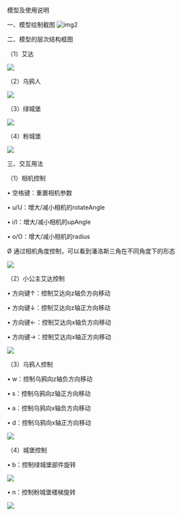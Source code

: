 模型及使用说明

 

一、模型绘制截图
![img2](https://pic.imgdb.cn/item/623c5aaa27f86abb2a862868.jpg)

 
二、模型的层次结构框图

（1）艾达

![](https://pic.imgdb.cn/item/623c5bee27f86abb2a8d7d35.jpg)

（2）乌鸦人

![](https://pic.imgdb.cn/item/623c5c0027f86abb2a8dfcb9.jpg)

（3）绿城堡

![](https://pic.imgdb.cn/item/623c5c1227f86abb2a8e6f2f.jpg)

（4）粉城堡

![](https://pic.imgdb.cn/item/623c5c1e27f86abb2a8eae7a.jpg)

 
三、交互用法

（1）相机控制

•     空格键：重置相机参数

•     u/U：增大/减小相机的rotateAngle

•     i/I：增大/减小相机的upAngle

•     o/O：增大/减小相机的radius

Ø 通过相机角度控制，可以看到潘洛斯三角在不同角度下的形态

![](https://pic.imgdb.cn/item/623c5c3a27f86abb2a8f6472.jpg)

（2）小公主艾达控制

•     方向键↑：控制艾达向z轴负方向移动

•     方向键↓：控制艾达向z轴正方向移动

•     方向键←：控制艾达向x轴负方向移动

•     方向键→：控制艾达向x轴正方向移动

![](https://pic.imgdb.cn/item/623c5c6927f86abb2a90a86d.jpg)

（3）乌鸦人控制

•     w：控制乌鸦向z轴负方向移动

•     s：控制乌鸦向z轴正方向移动

•     a：控制乌鸦向x轴负方向移动

•     d：控制乌鸦向x轴正方向移动

![](https://pic.imgdb.cn/item/623c5c7a27f86abb2a9129d5.jpg)

（4）城堡控制

•     b：控制绿城堡部件旋转

![](https://pic.imgdb.cn/item/623c5c9727f86abb2a920508.jpg)

•     n：控制粉城堡楼梯旋转

![](https://pic.imgdb.cn/item/623c5c8a27f86abb2a919c47.jpg)
